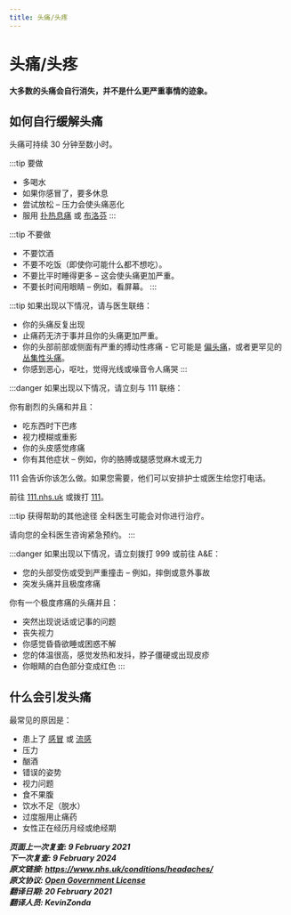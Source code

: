```yaml
---
title: 头痛/头疼
---
```


<!-- Headaches -->

# 头痛/头疼

**大多数的头痛会自行消失，并不是什么更严重事情的迹象。**



## 如何自行缓解头痛

头痛可持续 30 分钟至数小时。

:::tip 要做
- 多喝水
- 如果你感冒了，要多休息
- 尝试放松 – 压力会使头痛恶化
- 服用 [扑热息痛](https://www.nhs.uk/medicines/paracetamol-for-adults/) 或 [布洛芬](https://www.nhs.uk/medicines/ibuprofen-for-adults/)
:::

:::tip 不要做
- 不要饮酒
- 不要不吃饭（即使你可能什么都不想吃）。
- 不要比平时睡得更多 – 这会使头痛更加严重。
- 不要长时间用眼睛 – 例如，看屏幕。
:::

:::tip 如果出现以下情况，请与医生联络：
- 你的头痛反复出现
- 止痛药无济于事并且你的头痛更加严重。
- 你的头部前部或侧面有严重的搏动性疼痛 - 它可能是 [偏头痛](migraine.md)，或者更罕见的 [丛集性头痛](cluster-headaches.md)。
- 你感到恶心，呕吐，觉得光线或噪音令人痛哭
:::

:::danger 如果出现以下情况，请立刻与 111 联络：

你有剧烈的头痛和并且：

- 吃东西时下巴疼
- 视力模糊或重影
- 你的头皮感觉疼痛
- 你有其他症状 – 例如，你的胳膊或腿感觉麻木或无力

111 会告诉你该怎么做。如果您需要，他们可以安排护士或医生给您打电话。

前往 [111.nhs.uk](https://111.nhs.uk/?utm_source=nhsuk&utm_campaign=conditions&utm_content=headaches) 或拨打 [111](tel:111)。

:::tip 获得帮助的其他途径
全科医生可能会对你进行治疗。

请向您的全科医生咨询紧急预约。
:::

:::danger 如果出现以下情况，请立刻拨打 999 或前往 A&E：

- 您的头部受伤或受到严重撞击 – 例如，摔倒或意外事故
- 突发头痛并且极度疼痛

你有一个极度疼痛的头痛并且：

- 突然出现说话或记事的问题
- 丧失视力
- 你感觉昏昏欲睡或困惑不解
- 您的体温很高，感觉发热和发抖，脖子僵硬或出现皮疹
- 你眼睛的白色部分变成红色
:::



## 什么会引发头痛

最常见的原因是：

- 患上了 [感冒](common-cold.md) 或 [流感](flu.md)
- 压力
- 酗酒
- 错误的姿势
- 视力问题
- 食不果腹
- 饮水不足（脱水）
- 过度服用止痛药
- 女性正在经历月经或绝经期

**_页面上一次复查: 9 February 2021  
下一次复查: 9 February 2024  
原文链接: <https://www.nhs.uk/conditions/headaches/>  
原文协议: [Open Government License](http://www.nationalarchives.gov.uk/doc/open-government-licence/version/3/)  
翻译日期: 20 February 2021  
翻译人员: KevinZonda_**
